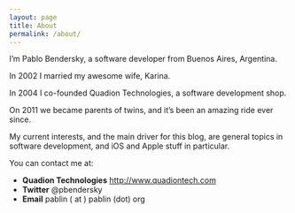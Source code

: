 ```yaml
---
layout: page
title: About
permalink: /about/
---
```


I’m Pablo Bendersky, a software developer from Buenos Aires, Argentina.

In 2002 I married my awesome wife, Karina.

In 2004 I co-founded Quadion Technologies, a software development shop.

On 2011 we became parents of twins, and it’s been an amazing ride ever since.

My current interests, and the main driver for this blog, are general topics in software development, and iOS and Apple stuff in particular.

You can contact me at:

- **Quadion Technologies** http://www.quadiontech.com
- **Twitter** @pbendersky
- **Email** pablin ( at ) pablin (dot) org
